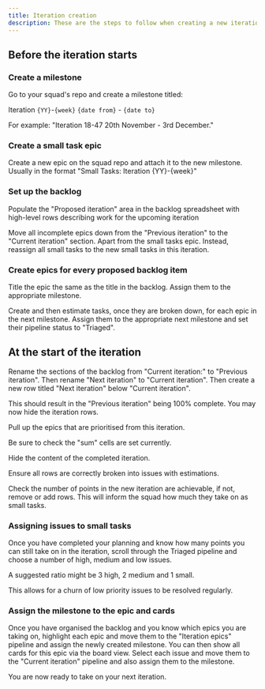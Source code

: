```yaml
---
title: Iteration creation
description: These are the steps to follow when creating a new iteration
---
```


## Before the iteration starts
### Create a milestone

Go to your squad's repo and create a milestone titled: 

Iteration `{YY}`-`{week}` `{date from}` - `{date to}` 

For example: "Iteration 18-47 20th November - 3rd December."

### Create a small task epic

Create a new epic on the squad repo and attach it to the new milestone. Usually in the format "Small Tasks: Iteration {YY}-{week}"

### Set up the backlog

Populate the "Proposed iteration" area in the backlog spreadsheet with high-level rows describing work for the upcoming iteration

Move all incomplete epics down from the "Previous iteration" to the "Current iteration" section. Apart from the small tasks epic. Instead, reassign all small tasks to the new small tasks in this iteration.

### Create epics for every proposed backlog item

Title the epic the same as the title in the backlog. Assign them to the appropriate milestone.

Create and then estimate tasks, once they are broken down, for each epic in the next milestone. Assign them to the appropriate next milestone and set their pipeline status to "Triaged".

## At the start of the iteration

Rename the sections of the backlog from "Current iteration:" to "Previous iteration". Then rename "Next iteration" to "Current iteration". Then create a new row titled "Next iteration" below "Current iteration".

This should result in the "Previous iteration" being 100% complete. You may now hide the iteration rows.

Pull up the epics that are prioritised from this iteration.

Be sure to check the "sum" cells are set currently.

Hide the content of the completed iteration.

Ensure all rows are correctly broken into issues with estimations.

Check the number of points in the new iteration are achievable, if not, remove or add rows. This will inform the squad how much they take on as small tasks.

### Assigning issues to small tasks

Once you have completed your planning and know how many points you can still take on in the iteration, scroll through the Triaged pipeline and choose a number of high, medium and low issues.

A suggested ratio might be 3 high, 2 medium and 1 small.

This allows for a churn of low priority issues to be resolved regularly.

### Assign the milestone to the epic and cards

Once you have organised the backlog and you know which epics you are taking on, highlight each epic and move them to the "Iteration epics" pipeline and assign the newly created milestone. You can then show all cards for this epic via the board view. Select each issue and move them to the "Current iteration" pipeline and also assign them to the milestone.

You are now ready to take on your next iteration.

